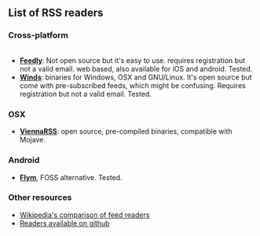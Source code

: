 ## List of RSS readers
### Cross-platform
###### 
- **[Feedly](https://feedly.com/)**: Not open source but it's easy to use. requires registration but not a valid email. web based, also available for iOS and android. Tested.
- **[Winds](https://getstream.io/winds/)**: binaries for Windows, OSX and GNU/Linux. It's open source but come with pre-subscribed feeds, which might be confusing. Requires registration but not a valid email. Tested.
### OSX
- **[ViennaRSS](https://github.com/ViennaRSS/vienna-rss/releases/tag/v/3.5.3)**: open source, pre-compiled binaries, compatible with Mojave.
### Android
- **[Flym](https://play.google.com/store/apps/details?id=net.frju.flym&hl=en_US)**, FOSS alternative. Tested.

### Other resources
- [Wikipedia's comparison of feed readers](https://en.wikipedia.org/wiki/Comparison_of_feed_aggregators)
- [Readers available on github](https://github.com/topics/rss-reader)



